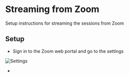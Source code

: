 # Streaming from Zoom

Setup instructions for streaming the sessions from Zoom 

## Setup
- Sign in to the Zoom web portal and go to the settings

![Settings]()

- 